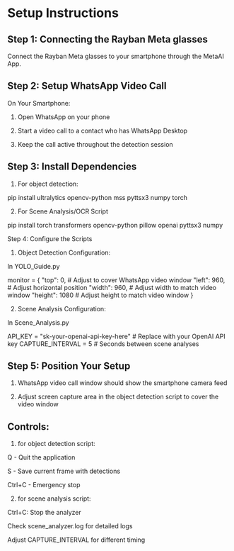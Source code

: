 # Setup Instructions

## Step 1: Connecting the Rayban Meta glasses

Connect the Rayban Meta glasses to your smartphone through the MetaAI App.

## Step 2: Setup WhatsApp Video Call

On Your Smartphone:

1. Open WhatsApp on your phone

2. Start a video call to a contact who has WhatsApp Desktop

3. Keep the call active throughout the detection session

## Step 3: Install Dependencies

1. For object detection: 

<div>
pip install ultralytics opencv-python mss pyttsx3 numpy torch
</div>

2. For Scene Analysis/OCR Script

<div>
pip install torch transformers opencv-python pillow openai pyttsx3 numpy
</div>

Step 4: Configure the Scripts

1. Object Detection Configuration:

In YOLO_Guide.py

<div>
monitor = {
    "top": 0,           # Adjust to cover WhatsApp video window
    "left": 960,        # Adjust horizontal position  
    "width": 960,       # Adjust width to match video window
    "height": 1080      # Adjust height to match video window
}
</div>

2. Scene Analysis Configuration:

In Scene_Analysis.py

<div>
API_KEY = "sk-your-openai-api-key-here"  # Replace with your OpenAI API key
CAPTURE_INTERVAL = 5  # Seconds between scene analyses
</div>

## Step 5: Position Your Setup

1. WhatsApp video call window should show the smartphone camera feed

2. Adjust screen capture area in the object detection script to cover the video window

## Controls:

1. for object detection script:

Q - Quit the application

S - Save current frame with detections

Ctrl+C - Emergency stop

2. for scene analysis script: 

Ctrl+C: Stop the analyzer

Check scene_analyzer.log for detailed logs

Adjust CAPTURE_INTERVAL for different timing
